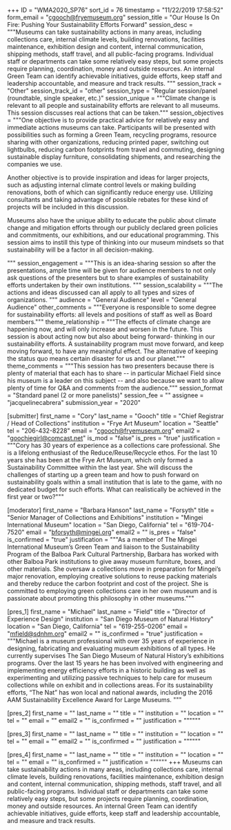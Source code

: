 +++
ID = "WMA2020_SP76"
sort_id = 76
timestamp = "11/22/2019 17:58:52"
form_email = "cgooch@fryemuseum.org"
session_title = "Our House Is On Fire: Pushing Your Sustainability Efforts Forward"
session_desc = """Museums can take sustainability actions in many areas, including collections care, internal climate levels, building renovations, facilities maintenance, exhibition design and content, internal communication, shipping methods, staff travel, and all public-facing programs. Individual staff or departments can take some relatively easy steps, but some projects require planning, coordination, money and outside resources.  An internal Green Team can identify achievable initiatives, guide efforts, keep staff and leadership accountable, and measure and track results.  """
session_track = "Other"
session_track_id = "other"
session_type = "Regular session/panel (roundtable, single speaker, etc.)"
session_unique = """Climate change is relevant to all people and sustainability efforts are relevant to all museums.  This session discusses real actions that can be taken."""
session_objectives = """One objective is to provide practical advice for relatively easy and immediate actions museums can take.  Participants will be presented with possibilities such as forming a Green Team, recycling programs, resource sharing with other organizations, reducing printed paper, switching out lightbulbs, reducing carbon footprints from travel and commuting, designing sustainable display furniture, consolidating shipments, and researching the companies we use.

Another objective is to provide inspiration and ideas for larger projects, such as adjusting internal climate control levels or making building renovations, both of which can significantly reduce energy use. Utilizing consultants and taking advantage of possible rebates for these kind of projects will be included in this discussion.

Museums also have the unique ability to educate the public about climate change and mitigation efforts through our publicly declared green policies and commitments, our exhibitions, and our educational programming. This session aims to instill this type of thinking into our museum mindsets so that sustainability will be a factor in all decision-making.

"""
session_engagement = """This is an idea-sharing session so after the presentations, ample time will be given for audience members to not only ask questions of the presenters but to share examples of sustainability efforts undertaken by their own institutions. """
session_scalability = """The actions and ideas discussed can all apply to all types and sizes of organizations. """
audience = "General Audience"
level = "General Audience"
other_comments = """Everyone is responsible to some degree for sustainability efforts: all levels and positions of staff as well as Board members."""
theme_relationship = """The effects of climate change are happening now, and will only increase and worsen in the future.  This session is about acting now but also about being forward- thinking in our sustainability efforts.  A sustainability program must move forward, and keep moving forward, to have any meaningful effect.  The alternative of keeping the status quo means certain disaster for us and our planet."""
theme_comments = """This session has two presenters because there is plenty of material that each has to share -- in particular Michael Field since his museum is a leader on this subject -- and also because we want to allow plenty of time for Q&A and comments from the audience."""
session_format = "Standard panel (2 or more panelists)"
session_fee = ""
assignee = "jacquelinecabrera"
submission_year = "2020"

[submitter]
first_name = "Cory"
last_name = "Gooch"
title = "Chief Registrar / Head of Collections"
institution = "Frye Art Museum"
location = "Seattle"
tel = "206-432-8228"
email = "cgooch@fryemuseum.org"
email2 = "goochiegirl@comcast.net"
is_mod = "false"
is_pres = "true"
justification = """Cory has 30 years of experience as a collections care professional. She is a lifelong enthusiast of the Reduce/Reuse/Recycle ethos.  For the last 10 years she has been at the Frye Art Museum, which only formed a Sustainability Committee within the last year.  She will discuss the challenges of starting up a green team and how to push forward on sustainability goals within a small institution that is late to the game, with no dedicated budget for such efforts.  What can realistically be achieved in the first year or two?"""

[moderator]
first_name = "Barbara Hanson"
last_name = "Forsyth"
title = "Senior Manager of Collections and Exhibitions"
institution = "Mingei International Museum"
location = "San Diego, California"
tel = "619-704-7520"
email = "bforsyth@mingei.org"
email2 = ""
is_pres = "false"
is_confirmed = "true"
justification = """As a member of The Mingei International Museum’s Green Team and liaison to the Sustainability Program of the Balboa Park Cultural Partnership, Barbara has worked with other Balboa Park institutions to give away museum furniture, boxes, and other materials.  She oversaw a collections move in preparation for Mingei’s major renovation, employing creative solutions to reuse packing materials and thereby reduce the carbon footprint and cost of the project. She is committed to employing green collections care in her own museum and is passionate about promoting this philosophy in other museums."""

[pres_1]
first_name = "Michael"
last_name = "Field"
title = "Director of Experience Design"
institution = "San Diego Museum of Natural History"
location = "San Diego, California"
tel = "619-255-0206"
email = "mfield@sdnhm.org"
email2 = ""
is_confirmed = "true"
justification = """Michael is a museum professional with over 35 years of experience in designing, fabricating and evaluating museum exhibitions of all types. He currently supervises The San Diego Museum of Natural History’s exhibitions programs. Over the last 15 years he has been involved with engineering and implementing energy efficiency efforts in a historic building as well as experimenting and utilizing passive techniques to help care for museum collections while on exhibit and in collections areas.  For its sustainability efforts, “The Nat” has won local and national awards, including the 2016 AAM Sustainability Excellence Award for Large Museums. """

[pres_2]
first_name = ""
last_name = ""
title = ""
institution = ""
location = ""
tel = ""
email = ""
email2 = ""
is_confirmed = ""
justification = """"""

[pres_3]
first_name = ""
last_name = ""
title = ""
institution = ""
location = ""
tel = ""
email = ""
email2 = ""
is_confirmed = ""
justification = """"""

[pres_4]
first_name = ""
last_name = ""
title = ""
institution = ""
location = ""
tel = ""
email = ""
is_confirmed = ""
justification = """"""
+++
Museums can take sustainability actions in many areas, including collections care, internal climate levels, building renovations, facilities maintenance, exhibition design and content, internal communication, shipping methods, staff travel, and all public-facing programs. Individual staff or departments can take some relatively easy steps, but some projects require planning, coordination, money and outside resources.  An internal Green Team can identify achievable initiatives, guide efforts, keep staff and leadership accountable, and measure and track results.  